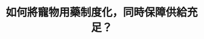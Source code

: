 ---
layout: post
title: "如何將寵物用藥制度化，同時保障供給充足？"
tags:
  - "醫療"
  - "動保"
  - "法規"
  - "權益"
id: 53
thumbnail: "/images/post/53/1jIXcBDeUsGhKq762NsbnVx1vtia-rPRq.jpg"
description: "開放政府第53次協作會議「獸醫使用人藥」"
color: "blue"
publish: "true"
departments:
  - "農委會"
  - "衛福部"
cover:
  link: ""
introduction:
  content: "獸醫在醫治寵物時，是否可以使用人藥呢？由於目前許多動物之必要藥品缺乏專為動物開發之用藥，因此將人藥用於動物醫療，屬於動物福祉的一部份，而這在台灣尚未有完整的法規保障，在經過會議多方討論後，政府將與相關團體繼續溝通協調，先行盤點獸醫師常用之人用藥品品項後，由衛福部協助農委會依程序將該類藥品登記取得動物用藥品許可證，期許能藉此機會健全動物用藥相關法條。"
  image: ""
join:
  type: "提"
  image: "/images/post/53/1ERVGE7dY2aGrTTLNn9-8b9Qr3AjFvYuM.jpg"
embed:
  - type: "agenda_book"
    links:
      - "https://issuu.com/pdis.tw/docs/_53_"
  - type: "mind_map"
    links:
      - "https://miro.com/app/live-embed/o9J_kxUtyeY=/?moveToViewport=3965,-3741,5325,1591"
  - type: "ministry_slide"
    links:
      - "https://issuu.com/pdis.tw/docs/_.pptx"
  - type: "host_slide"
    links:
      - "https://issuu.com/pdis.tw/docs/_0816_elsie.pptx"
  - type: "live"
    links:
      - "https://youtu.be/v3W8zGf446U"
  - type: "transcript"
    links:
      - "https://sayit.pdis.nat.gov.tw/2019-08-16-%E9%96%8B%E6%94%BE%E6%94%BF%E5%BA%9C%E7%AC%AC53%E6%AC%A1%E8%AD%B0%E9%A1%8C%E5%8D%94%E4%BD%9C%E6%9C%83%E8%AD%B0"
pictures:
---